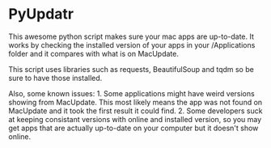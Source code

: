 # PyUpdatr

This awesome python script makes sure your mac apps are up-to-date. It works by checking the installed version of your apps in your /Applications folder and it compares with what is on MacUpdate.

This script uses libraries such as requests, BeautifulSoup and tqdm so be sure to have those installed.

Also, some known issues:
	1. Some applications might have weird versions showing from MacUpdate. This most likely means the app was not found on MacUpdate and it took the first result it could find.
	2. Some developers suck at keeping consistant versions with online and installed version, so you may get apps that are actually up-to-date on your computer but it doesn't show online.
